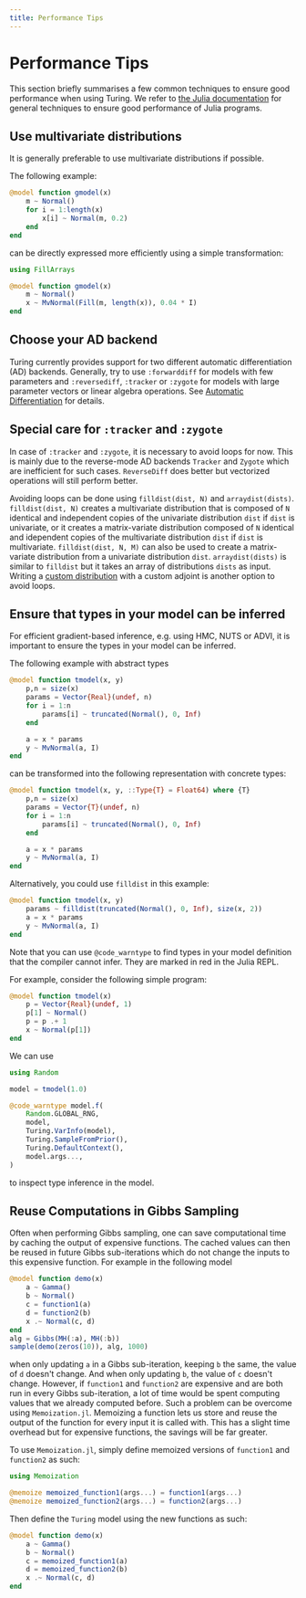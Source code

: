 ```yaml
---
title: Performance Tips
---
```


# Performance Tips

This section briefly summarises a few common techniques to ensure good performance when using Turing.
We refer to [the Julia documentation](https://docs.julialang.org/en/v1/manual/performance-tips/index.html) for general techniques to ensure good performance of Julia programs.


## Use multivariate distributions

It is generally preferable to use multivariate distributions if possible.

The following example:

```julia
@model function gmodel(x)
    m ~ Normal()
    for i = 1:length(x)
        x[i] ~ Normal(m, 0.2)
    end
end
```
can be directly expressed more efficiently using a simple transformation:

```julia
using FillArrays

@model function gmodel(x)
    m ~ Normal()
    x ~ MvNormal(Fill(m, length(x)), 0.04 * I)
end
```


## Choose your AD backend
Turing currently provides support for two different automatic differentiation (AD) backends. 
Generally, try to use `:forwarddiff` for models with few parameters and `:reversediff`, `:tracker` or `:zygote` for models with large parameter vectors or linear algebra operations. See [Automatic Differentiation](autodiff) for details.


## Special care for `:tracker` and `:zygote`

In case of `:tracker` and `:zygote`, it is necessary to avoid loops for now.
This is mainly due to the reverse-mode AD backends `Tracker` and `Zygote` which are inefficient for such cases. `ReverseDiff` does better but vectorized operations will still perform better.

Avoiding loops can be done using `filldist(dist, N)` and `arraydist(dists)`. `filldist(dist, N)` creates a multivariate distribution that is composed of `N` identical and independent copies of the univariate distribution `dist` if `dist` is univariate, or it creates a matrix-variate distribution composed of `N` identical and idependent copies of the multivariate distribution `dist` if `dist` is multivariate. `filldist(dist, N, M)` can also be used to create a matrix-variate distribution from a univariate distribution `dist`.  `arraydist(dists)` is similar to `filldist` but it takes an array of distributions `dists` as input. Writing a [custom distribution](advanced) with a custom adjoint is another option to avoid loops.


## Ensure that types in your model can be inferred

For efficient gradient-based inference, e.g. using HMC, NUTS or ADVI, it is important to ensure the types in your model can be inferred.

The following example with abstract types

```julia
@model function tmodel(x, y)
    p,n = size(x)
    params = Vector{Real}(undef, n)
    for i = 1:n
        params[i] ~ truncated(Normal(), 0, Inf)
    end

    a = x * params
    y ~ MvNormal(a, I)
end
```

can be transformed into the following representation with concrete types:

```julia
@model function tmodel(x, y, ::Type{T} = Float64) where {T}
    p,n = size(x)
    params = Vector{T}(undef, n)
    for i = 1:n
        params[i] ~ truncated(Normal(), 0, Inf)
    end

    a = x * params
    y ~ MvNormal(a, I)
end
```

Alternatively, you could use `filldist` in this example:

```julia
@model function tmodel(x, y)
    params ~ filldist(truncated(Normal(), 0, Inf), size(x, 2))
    a = x * params
    y ~ MvNormal(a, I)
end
```

Note that you can use `@code_warntype` to find types in your model definition that the compiler cannot infer.
They are marked in red in the Julia REPL.

For example, consider the following simple program:

```julia
@model function tmodel(x)
    p = Vector{Real}(undef, 1)
    p[1] ~ Normal()
    p = p .+ 1
    x ~ Normal(p[1])
end
```

We can use

```julia
using Random

model = tmodel(1.0)

@code_warntype model.f(
    Random.GLOBAL_RNG,
    model,
    Turing.VarInfo(model),
    Turing.SampleFromPrior(),
    Turing.DefaultContext(),
    model.args...,
)
```

to inspect type inference in the model.


## Reuse Computations in Gibbs Sampling

Often when performing Gibbs sampling, one can save computational time by caching the output of expensive functions. The cached values can then be reused in future Gibbs sub-iterations which do not change the inputs to this expensive function. For example in the following model
```julia
@model function demo(x)
    a ~ Gamma()
    b ~ Normal()
    c = function1(a)
    d = function2(b)
    x .~ Normal(c, d)
end
alg = Gibbs(MH(:a), MH(:b))
sample(demo(zeros(10)), alg, 1000)
```
when only updating `a` in a Gibbs sub-iteration, keeping `b` the same, the value of `d` doesn't change. And when only updating `b`, the value of `c` doesn't change. However, if `function1` and `function2` are expensive and are both run in every Gibbs sub-iteration, a lot of time would be spent computing values that we already computed before. Such a problem can be overcome using `Memoization.jl`. Memoizing a function lets us store and reuse the output of the function for every input it is called with. This has a slight time overhead but for expensive functions, the savings will be far greater. 

To use `Memoization.jl`, simply define memoized versions of `function1` and `function2` as such:
```julia
using Memoization

@memoize memoized_function1(args...) = function1(args...)
@memoize memoized_function2(args...) = function2(args...)
```
Then define the `Turing` model using the new functions as such:
```julia
@model function demo(x)
    a ~ Gamma()
    b ~ Normal()
    c = memoized_function1(a)
    d = memoized_function2(b)
    x .~ Normal(c, d)
end
```
